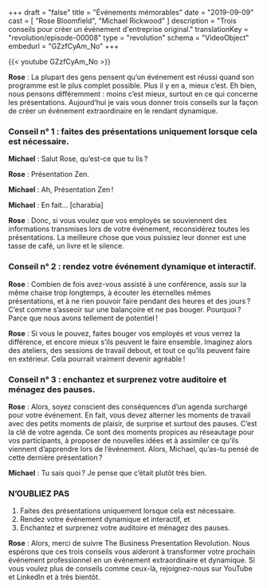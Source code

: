 +++
draft			= "false"
title			= "Événements mémorables"
date			= "2019-09-09"
cast			= [ "Rose Bloomfield", "Michael Rickwood" ]
description		= "Trois conseils pour créer un événement d'entreprise original."
translationKey  = "revolution/episode-00008"
type			= "revolution"
schema			= "VideoObject"
embedurl		= "GZzfCyAm_No"
+++

{{< youtube GZzfCyAm_No >}}

**Rose** : La plupart des gens pensent qu’un événement est réussi quand son programme est le plus complet possible. Plus il y en a, mieux c’est. Eh bien, nous pensons différemment : moins c’est mieux, surtout en ce qui concerne les présentations. Aujourd’hui je vais vous donner trois conseils sur la façon de créer un événement extraordinaire en le rendant dynamique.

### Conseil n° 1 : faites des présentations uniquement lorsque cela est nécessaire.

**Michael** : Salut Rose, qu’est-ce que tu lis ? 
 
**Rose** : Présentation Zen. 
 
**Michael** : Ah, Présentation Zen ! 
 
**Michael** : En fait… [charabia]
 
**Rose** : Donc, si vous voulez que vos employés se souviennent des informations transmises lors de votre événement, reconsidérez toutes les présentations. La meilleure chose que vous puissiez leur donner est une tasse de café, un livre et le silence.

### Conseil n° 2 : rendez votre événement dynamique et interactif.

**Rose** : Combien de fois avez-vous assisté à une conférence, assis sur la même chaise trop longtemps, à écouter les éternelles mêmes présentations, et à ne rien pouvoir faire pendant des heures et des jours ? C’est comme s’asseoir sur une balançoire et ne pas bouger. Pourquoi ? Parce que nous avons tellement de potentiel !
 
**Rose** : Si vous le pouvez, faites bouger vos employés et vous verrez la différence, et encore mieux s’ils peuvent le faire ensemble. Imaginez alors des ateliers, des sessions de travail debout, et tout ce qu’ils peuvent faire en extérieur. Cela pourrait vraiment devenir agréable !

### Conseil n° 3 : enchantez et surprenez votre auditoire et ménagez des pauses.
 
**Rose** : Alors, soyez conscient des conséquences d’un agenda surchargé pour votre événement. En fait, vous devez alterner les moments de travail avec des petits moments de plaisir, de surprise et surtout des pauses. C’est la clé de votre agenda. Ce sont des moments propices au réseautage pour vos participants, à proposer de nouvelles idées et à assimiler ce qu’ils viennent d’apprendre lors de l’événement. Alors, Michael, qu’as-tu pensé de cette dernière présentation ?
 
**Michael** : Tu sais quoi ? Je pense que c’était plutôt très bien.
 
### N’OUBLIEZ PAS

1. Faites des présentations uniquement lorsque cela est nécessaire.
2. Rendez votre événement dynamique et interactif, et
3. Enchantez et surprenez votre auditoire et ménagez des pauses.

**Rose** : Alors, merci de suivre The Business Presentation Revolution. Nous espérons que ces trois conseils vous aideront à transformer votre prochain événement professionnel en un événement extraordinaire et dynamique. Si vous voulez plus de conseils comme ceux-là, rejoignez-nous sur YouTube et LinkedIn et à très bientôt.